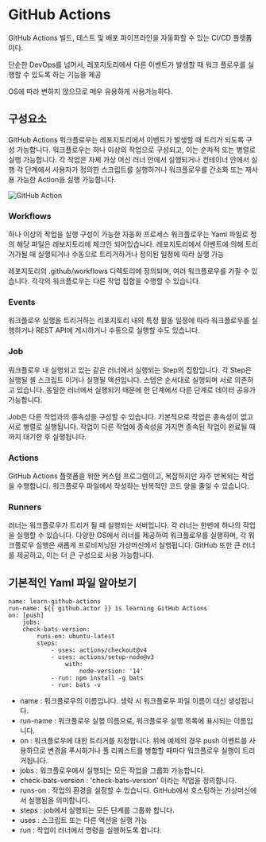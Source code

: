 # GitHub Actions

GitHub Actions 빌드, 테스트 및 배포 파이프라인을 자동화할 수 있는 CI/CD 플랫폼이다.

단순한 DevOps를 넘어서, 레포지토리에서 다른 이벤트가 발생할 때 워크 플로우를 실행할 수 있도록 하는 기능을 제공

OS에 따라 변하지 않으므로 매우 유용하게 사용가능하다.

## 구성요소

GitHub Actions 워크플로우는 레포지토리에서 이벤트가 발생할 때 트리거 되도록 구성 가능합니다.
워크플로우는 하나 이상의 작업으로 구성되고, 이는 순차적 또는 병렬로 실행 가능합니다.
각 작업은 자체 가상 머신 러너 안에서 실행되거나 컨테이너 안에서 실행
각 단계에서 사용자가 정의한 스크립트를 실행하거나 워크플로우를 간소화 또는 재사용 가능한 Action을 실행 가능합니다.

![GitHub Action](https://docs.github.com/assets/cb-25535/mw-1440/images/help/actions/overview-actions-simple.webp)

### Workflows

하나 이상의 작업을 실행 구성이 가능한 자동화 프로세스
워크플로우는 Yaml 파일로 정의
해당 파일은 레보지토리에 체크인 되어있습니다.
레포지토리에서 이벤트에 의해 트리거가될 때 실행되거나 수동으로 트리거하거나 정의된 일정에 따라 실행 가능

레포지토리의 .github/workflows 디렉토리에 정의되며, 여러 워크플로우를 가질 수 있습니다.
각각의 워크플로우는 다른 작업 집합을 수행할 수 있습니다.

### Events

워크플로우 실행을 트리거하는 리포지토리 내의 특정 활동
일정에 따라 워크플로우를 실행하거나 REST API에 게시하거나 수동으로 실행할 수도 있습니다.

### Job

워크플로우 내 실행되고 있는 같은 러너에서 실행되는 Step의 집합입니다.
각 Step은 실행될 셸 스크립트 이거나 실행될 액션입니다.
스텝은 순서대로 실행되며 서로 의존하고 있습니다.
동일한 러너에서 실행되기 때문에 한 단계에서 다른 단계로 데이터 공유가 가능합니다.

Job은 다른 작업과의 종속성을 구성할 수 있습니다.
기본적으로 작업은 종속성이 없고 서로 병렬로 실행됩니다.
작업이 다른 작업에 종속성을 가지면 종속된 작업이 완료될 때까지 대기한 후 실행됩니다.

### Actions

GitHub Actions 플랫폼을 위한 커스텀 프로그램이고, 복잡하지만 자주 반복되는 작업을 수행합니다.
워크플로우 파일에서 작성하는 반복적인 코드 양을 줄일 수 있습니다.

### Runners

러너는 워크플로우가 트리거 될 때 실행되는 서버입니다.
각 러너는 한번에 하나의 작업을 실행할 수 있습니다.
다양한 OS에서 러너를 제공하여 워크플로우를 실행하며, 각 워크플로우 실행은 새롭게 프로비저닝된 가상머신에서 실행됩니다.
GitHub 또한 큰 러너를 제공하고, 이는 더 큰 구성으로 사용 가능합니다.

## 기본적인 Yaml 파일 알아보기

```
name: learn-github-actions
run-name: ${{ github.actor }} is learning GitHub Actions
on: [push]
	jobs:
	check-bats-version:
		runs-on: ubuntu-latest
	    steps:
		    - uses: actions/checkout@v4
		    - uses: actions/setup-node@v3
		        with:
			        node-version: '14'
			- run: npm install -g bats
		    - run: bats -v

```

- name : 워크플로우의 이름입니다. 생략 시 워크플로우 파일 이름이 대신 생성됩니다.
- run-name : 워크플로우 실행 이름으로, 워크플로우 실행 목록에 표시되는 이름입니다.
- on : 워크플로우에 대한 트리거를 지정합니다. 위에 예제의 경우 push 이벤트를 사용하므로 변경을 푸시하거나 풀 리퀘스트를 병합할 때마다 워크플로우 실행이 트리거됩니다.
- jobs : 워크플로우에서 실행되는 모든 작업을 그룹화 가능합니다.
- check-bats-version : 'check-bats-version' 이라는 작업을 정의합니다.
- runs-on : 작업의 환경을 설정할 수 있습니다. GitHub에서 호스팅하는 가상머신에서 실행됨을 의미합니다.
- steps : job에서 실행되는 모든 단계를 그룹화 합니다.
- uses : 스크립트 또는 다른 액션을 실행 가능
- run : 작업이 러너에서 명령을 실행하도록 합니다.